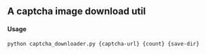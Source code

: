 ## A captcha image download util

#### Usage

```shell
python captcha_downloader.py {captcha-url} {count} {save-dir}
```
